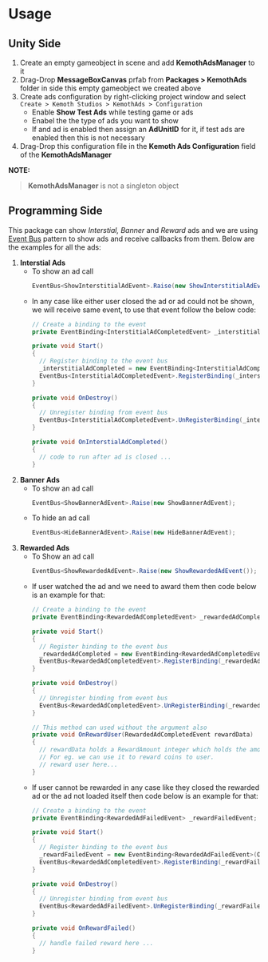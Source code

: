 # Usage
## Unity Side
1. Create an empty gameobject in scene and add **KemothAdsManager** to it
2. Drag-Drop **MessageBoxCanvas** prfab from **Packages > KemothAds** folder in side this empty gameobject we created above
3. Create ads configuration by right-clicking project window and select `Create > Kemoth Studios > KemothAds > Configuration`
   - Enable **Show Test Ads** while testing game or ads
   - Enabel the the type of ads you want to show
   - If and ad is enabled then assign an **AdUnitID** for it, if test ads are enabled then this is not necessary
4. Drag-Drop this configuration file in the **Kemoth Ads Configuration** field of the **KemothAdsManager**

**NOTE:**
> **KemothAdsManager** is not a singleton object

## Programming Side
This package can show *Interstial, Banner* and *Reward* ads and we are using [Event Bus](https://youtu.be/4_DTAnigmaQ?si=PDmstGMSgqmc9iwi) pattern to show ads and receive callbacks from them. Below are the examples for all the ads:
1. **Interstial Ads**
      - To show an ad call
        ```c#
        EventBus<ShowInterstitialAdEvent>.Raise(new ShowInterstitialAdEvent());
        ```
   - In any case like either user closed the ad or ad could not be shown, we will receive same event, to use that event follow the below code:
     ```c#
     // Create a binding to the event
     private EventBinding<InterstitialAdCompletedEvent> _interstitialAdCompleted;

     private void Start()
     {
       // Register binding to the event bus
       _interstitialAdCompleted = new EventBinding<InterstitialAdCompletedEvent>(OnInterstialAdCompleted);
       EventBus<InterstitialAdCompletedEvent>.RegisterBinding(_interstitialAdCompleted);
     }

     private void OnDestroy()
     {
       // Unregister binding from event bus
       EventBus<InterstitialAdCompletedEvent>.UnRegisterBinding(_interstitialAdCompleted);
     }

     private void OnInterstialAdCompleted()
     {
       // code to run after ad is closed ...
     }
     ```
2. **Banner Ads**
   - To show an ad call
     ```c#
     EventBus<ShowBannerAdEvent>.Raise(new ShowBannerAdEvent);
     ```
   - To hide an ad call
     ```c#
     EventBus<HideBannerAdEvent>.Raise(new HideBannerAdEvent);
     ```
3. **Rewarded Ads**
   - To Show an ad call
     ```c#
     EventBus<ShowRewardedAdEvent>.Raise(new ShowRewardedAdEvent());
     ```
   - If user watched the ad and we need to award them then code below is an example for that:
     ```c#
     // Create a binding to the event
     private EventBinding<RewardedAdCompletedEvent> _rewardedAdCompleted;

     private void Start()
     {
       // Register binding to the event bus
       _rewardedAdCompleted = new EventBinding<RewardedAdCompletedEvent>(OnRewardUser);
       EventBus<RewardedAdCompletedEvent>.RegisterBinding(_rewardedAdCompleted);
     }

     private void OnDestroy()
     {
       // Unregister binding from event bus
       EventBus<RewardedAdCompletedEvent>.UnRegisterBinding(_rewardedAdCompleted);
     }

     // This method can used without the argument also
     private void OnRewardUser(RewardedAdCompletedEvent rewardData)
     {
       // rewardData holds a RewardAmount integer which holds the amount we need to reward user with
       // For eg. we can use it to reward coins to user.
       // reward user here...
     }
     ```
   - If user cannot be rewarded in any case like they closed the rewarded ad or the ad not loaded itself then code below is an example for that:
     ```c#
     // Create a binding to the event
     private EventBinding<RewardedAdFailedEvent> _rewardFailedEvent;

     private void Start()
     {
       // Register binding to the event bus
       _rewardFailedEvent = new EventBinding<RewardedAdFailedEvent>(OnRewardFailed);
       EventBus<RewardedAdCompletedEvent>.RegisterBinding(_rewardFailedEvent);
     }

     private void OnDestroy()
     {
       // Unregister binding from event bus
       EventBus<RewardedAdFailedEvent>.UnRegisterBinding(_rewardFailedEvent);
     }

     private void OnRewardFailed()
     {
       // handle failed reward here ...
     }
     ```
